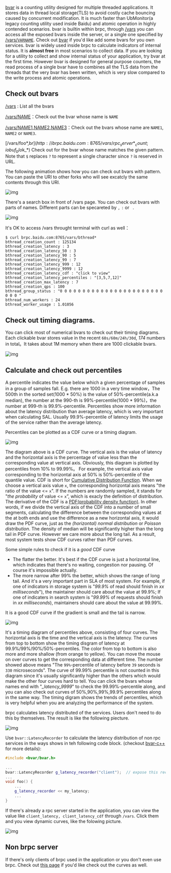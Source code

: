 [bvar](https://github.com/brpc/brpc/tree/master/src/bvar/) is a counting utility designed for multiple threaded applications. It stores data in thread local storage(TLS) to avoid costly cache bouncing caused by concurrent modification. It is much faster than UbMonitor(a legacy counting utility used inside Baidu) and atomic operation in highly contended scenarios. bvar is builtin within brpc, through [/vars](http://brpc.baidu.com:8765/vars) you can access all the exposed bvars inside the server, or a single one specified by [/vars/`VARNAME`](http://brpc.baidu.com:8765/vars/rpc_socket_count). Check out [bvar](../cn/bvar.md) if you'd like add some bvars for you own services. bvar is widely used inside brpc to calculate indicators of internal status. It is **almost free** in most scenarios to collect data.  If you are looking for a utility to collect and show internal status of your application, try bvar at the first time. However bvar is designed for general purpose counters, the read process of a single bvar have to combines all the TLS data from the threads that the very bvar has been written, which is very slow compared to the write process and atomic operations.

## Check out bvars

[/vars](http://brpc.baidu.com:8765/vars) : List all the bvars

[/vars/NAME](http://brpc.baidu.com:8765/vars/rpc_socket_count)：Check out the bvar whose name is `NAME`

[/vars/NAME1,NAME2,NAME3](http://brpc.baidu.com:8765/vars/pid;process_cpu_usage;rpc_controller_count)：Check out the bvars whose name are `NAME1`, `NAME2` or `NAME3`.

[/vars/foo*,b$r](http://brpc.baidu.com:8765/vars/rpc_server*_count;iobuf_blo$k_*) Check out for the bvar whose name matches the given pattern. Note that `$` replaces `?` to represent a single character since `?` is reserved in URL.

The following animation shows how you can check out bvars with pattern. You can paste the URI to other forks who will see excatcly the same contents through this URI.

![img](../images/vars_1.gif)

There's a search box in front of /vars page. You can check out bvars with parts of names. Different parts can be specareted by `,` `:` or ` `.

![img](../images/vars_2.gif)

It's OK to access /vars throught terminal with curl as well：

```shell
$ curl brpc.baidu.com:8765/vars/bthread*
bthread_creation_count : 125134
bthread_creation_latency : 3
bthread_creation_latency_50 : 3
bthread_creation_latency_90 : 5
bthread_creation_latency_99 : 7
bthread_creation_latency_999 : 12
bthread_creation_latency_9999 : 12
bthread_creation_latency_cdf : "click to view"
bthread_creation_latency_percentiles : "[3,5,7,12]"
bthread_creation_max_latency : 7
bthread_creation_qps : 100
bthread_group_status : "0 0 0 0 0 0 0 0 0 0 0 0 0 0 0 0 0 0 0 0 0 0 0 0 0 0 "
bthread_num_workers : 24
bthread_worker_usage : 1.01056
```

## Check out timing diagrams.

You can click most of numerical bvars to check out their timing diagrams. Each clickable bvar stores value in the recent `60s/60m/24h/30d`, *174* numbers in total。It takes about 1M memory when there are 1000 clickable bvars.

![img](../images/vars_3.gif)

## Calculate and check out percentiles

A percentile indicates the value below which a given percentage of samples in a group of samples fall. E.g. there are 1000 in a very time window，The 500th in the sorted set(1000 * 50%) is the value of 50%-percentile(a.k.a median), the number at the 990-th is 99%-percentile(1000 * 99%)，the number at 999-th is 99.9%-percentile. Percentiles show more information about the latency distribution than average latency, which is very important when calculating SAL. Usually 99.9%-percentile of latency limits the usage of the service rather than the average latency.

Percentiles can be plotted as a CDF curve or a timing diagram.

![img](../images/vars_4.png)

The diagram above is a CDF curve. The vertical axis is the value of latency and the horizontal axis is the percentage of value less than the corresponding value at vertical axis. Obviously, this diagram is plotted by percentiles from 10% to 99.99%。 For example, the vertical axis value corresponding to the horizontal axis at 50% is 50%-percentile of the quantile value. CDF is short for [Cumulative Distribution Function](https://en.wikipedia.org/wiki/Cumulative_distribution_function).  When we choose a vertical axis value `x`, the corresponding horizontal axis means "the ratio of the value <= `x`".  If the numbers are randomly sampled, it stands for "*the probability* of value <= `x`”, which is exacly the definition of distribution.  The derivative of the CDF is a [PDF(probability density function)](https://en.wikipedia.org/wiki/Probability_density_function). In other words, if we divide the vertical axis of the CDF into a number of small segments, calculating the difference between the corresponding values at the at both ends and use the difference as a new horizontal axis, it would draw the PDF curve, just as the *(horizontal) normal distribution* or *Poisson distribution*. The density of median will be significantly higher than the long tail in PDF curve. However we care more about the long tail. As a result, most system tests show CDF curves rather than PDF curves.

Some simple rules to check if it is a *good* CDF curve

- The flatter the better. It's best if the CDF curve is just a horizontal line, which indicates that there's no waiting, congestion nor pausing. Of course it's impossible actually.
- The more narrow after 99% the better, which shows the range of long tail. And it's a very important part in SLA of most system. For example, if one of indicators in storage system is "*99.9%* of read should finish in *xx milliseconds*"), the maintainer should care about the value at 99.9%; If one of indicaters in search system is "*99.99%* of requests should finish in *xx milliseconds*), maintainers should care about the value at 99.99%.

It is a good CDF curve if the gradient is small and the tail is narrow.

![img](../images/vars_5.png)

It's a timing diagram of percentiles above, consisting of four curves. The horizontal axis is the time and the vertical axis is the latency. The curves from top to bottom show the timing disgram of latency at 99.9%/99%/90%/50%-percentiles. The color from top to bottom is also more and more shallow (from orange to yellow). You can move the mouse on over curves to get the corresponding data at different time. The number showed above means "The `99%`-percentile of latency before `39` seconds is `330` microseconds". The curve of 99.99% percentile is not counted in this diagram since it's usually significantly higher than the others which would make the other four curves hard to tell. You can click the bvars whose names end with "*_latency_9999*" to check the 99.99%-percentile along, and you can also check out curves of 50%,90%,99%,99.9% percentiles along in the same way. The timing digram shows the trends of percentiles, which is very helpful when you are analyzing the performance of the system.

brpc calculates latency distributed of the services. Users don't need to do this by themselves. The result is like the following piecture.

![img](../images/vars_6.png)

Use `bvar::LatencyRecorder` to calculate the latency distribution of non rpc services in the ways shows in teh following code block. (checkout [bvar-c++](bvar_c++.md) for more details):

```c++
#include <bvar/bvar.h>
 
...
bvar::LatencyRecorder g_latency_recorder("client");  // expose this recorder
... 
void foo() {
    ...
    g_latency_recorder << my_latency;
    ...
}
```

If there's already a rpc server started in the application, you can view the value like `client_latency, client_latency_cdf` through `/vars`. Click them and you view dynamic curves, like the folowing picture.

![img](../images/vars_7.png)

## Non brpc server

If there's only clients of brpc used in the application or you don't even use brpc. Check out [this page](../cn/dummy_server.md) if you'd like check out the curves as well.
